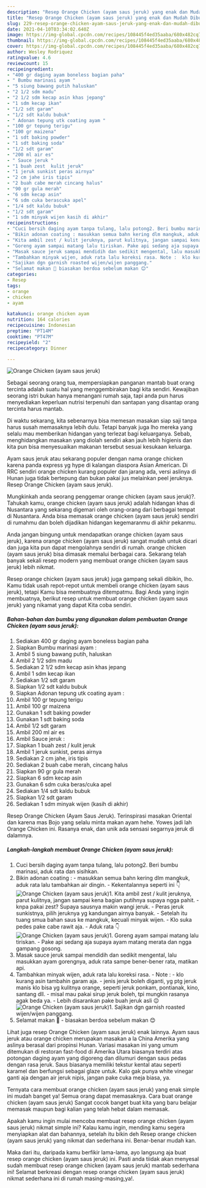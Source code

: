 ```yaml
---
description: "Resep Orange Chicken (ayam saus jeruk) yang enak dan Mudah Dibuat"
title: "Resep Orange Chicken (ayam saus jeruk) yang enak dan Mudah Dibuat"
slug: 229-resep-orange-chicken-ayam-saus-jeruk-yang-enak-dan-mudah-dibuat
date: 2021-04-10T03:34:02.640Z
image: https://img-global.cpcdn.com/recipes/108445f4ed35aaba/680x482cq70/orange-chicken-ayam-saus-jeruk-foto-resep-utama.jpg
thumbnail: https://img-global.cpcdn.com/recipes/108445f4ed35aaba/680x482cq70/orange-chicken-ayam-saus-jeruk-foto-resep-utama.jpg
cover: https://img-global.cpcdn.com/recipes/108445f4ed35aaba/680x482cq70/orange-chicken-ayam-saus-jeruk-foto-resep-utama.jpg
author: Wesley Rodriquez
ratingvalue: 4.6
reviewcount: 15
recipeingredient:
- "400 gr daging ayam boneless bagian paha"
- " Bumbu marinasi ayam "
- "5 siung bawang putih haluskan"
- "2 1/2 sdm madu"
- "2 1/2 sdm kecap asin khas jepang"
- "1 sdm kecap ikan"
- "1/2 sdt garam"
- "1/2 sdt kaldu bubuk"
- " Adonan tepung utk coating ayam "
- "100 gr tepung terigu"
- "100 gr maizena"
- "1 sdt baking powder"
- "1 sdt baking soda"
- "1/2 sdt garam"
- "200 ml air es"
- " Sauce jeruk "
- "1 buah zest  kulit jeruk"
- "1 jeruk sunkist peras airnya"
- "2 cm jahe iris tipis"
- "2 buah cabe merah cincang halus"
- "90 gr gula merah"
- "6 sdm kecap asin"
- "6 sdm cuka berascuka apel"
- "1/4 sdt kaldu bubuk"
- "1/2 sdt garam"
- "1 sdm minyak wijen kasih di akhir"
recipeinstructions:
- "Cuci bersih daging ayam tanpa tulang, lalu potong2. Beri bumbu marinasi, aduk rata dan sisihkan."
- "Bikin adonan coating : masukkan semua bahn kering dlm mangkuk, aduk rata lalu tambahkan air dingin. Kekentalannya seperti ini 👇"
- "Kita ambil zest / kulit jeruknya, parut kulitnya, jangan sampai kena bagian putihnya supaya ngga pahit. knpa pakai zest? Supaya sausnya makin wangi jeruk. Peras jeruk sunkistnya, pilih jeruknya yg kandungan airnya banyak. Setelah itu tuang smua bahan saus ke mangkuk, kecuali minyak wijen. Klo suka pedes pake cabe rawit aja. Aduk rata 👇"
- "Goreng ayam sampai matang lalu tiriskan. Pake api sedang aja supaya ayam matang merata dan ngga gampang gosong."
- "Masak sauce jeruk sampai mendidih dan sedikit mengental, lalu masukkan ayam gorengnya, aduk rata sampe bener-bener rata, matikan api."
- "Tambahkan minyak wijen, aduk rata lalu koreksi rasa. Note :  klo kurang asin tambahin garam aja. jenis jeruk boleh diganti, yg ptg jeruk manis klo bisa yg kulitnya orange, seperti jeruk ponkam, pontianak, kino, santang dll. misal mau pakai sirup jeruk boleh, tpi mungkin rasanya agak beda ya. Lebih disarankan pake buah jeruk asli 😉"
- "Sajikan dgn garnish roasted wijen/wijen panggang."
- "Selamat makan 🍴 biasakan berdoa sebelum makan 😊"
categories:
- Resep
tags:
- orange
- chicken
- ayam

katakunci: orange chicken ayam 
nutrition: 164 calories
recipecuisine: Indonesian
preptime: "PT14M"
cooktime: "PT47M"
recipeyield: "2"
recipecategory: Dinner

---
```



![Orange Chicken (ayam saus jeruk)](https://img-global.cpcdn.com/recipes/108445f4ed35aaba/680x482cq70/orange-chicken-ayam-saus-jeruk-foto-resep-utama.jpg)

Sebagai seorang orang tua, mempersiapkan panganan mantab buat orang tercinta adalah suatu hal yang menggembirakan bagi kita sendiri. Kewajiban seorang istri bukan hanya menangani rumah saja, tapi anda pun harus menyediakan keperluan nutrisi terpenuhi dan santapan yang disantap orang tercinta harus mantab.

Di waktu  sekarang, kita sebenarnya bisa memesan masakan siap saji tanpa harus susah memasaknya lebih dulu. Tetapi banyak juga lho mereka yang selalu mau memberikan hidangan yang terlezat bagi keluarganya. Sebab, menghidangkan masakan yang diolah sendiri akan jauh lebih higienis dan kita pun bisa menyesuaikan makanan tersebut sesuai kesukaan keluarga. 

Ayam saus jeruk atau sekarang populer dengan nama orange chicken karena panda express yg hype di kalangan diaspora Asian American. Di RRC sendiri orange chicken kurang populer dan jarang ada, versi aslinya di Hunan juga tidak bertepung dan bukan pakai jus melainkan peel jeruknya. Resep Orange Chicken (ayam saus jeruk).

Mungkinkah anda seorang penggemar orange chicken (ayam saus jeruk)?. Tahukah kamu, orange chicken (ayam saus jeruk) adalah hidangan khas di Nusantara yang sekarang digemari oleh orang-orang dari berbagai tempat di Nusantara. Anda bisa memasak orange chicken (ayam saus jeruk) sendiri di rumahmu dan boleh dijadikan hidangan kegemaranmu di akhir pekanmu.

Anda jangan bingung untuk mendapatkan orange chicken (ayam saus jeruk), karena orange chicken (ayam saus jeruk) sangat mudah untuk dicari dan juga kita pun dapat mengolahnya sendiri di rumah. orange chicken (ayam saus jeruk) bisa dimasak memalui berbagai cara. Sekarang telah banyak sekali resep modern yang membuat orange chicken (ayam saus jeruk) lebih nikmat.

Resep orange chicken (ayam saus jeruk) juga gampang sekali dibikin, lho. Kamu tidak usah repot-repot untuk membeli orange chicken (ayam saus jeruk), tetapi Kamu bisa membuatnya ditempatmu. Bagi Anda yang ingin membuatnya, berikut resep untuk membuat orange chicken (ayam saus jeruk) yang nikamat yang dapat Kita coba sendiri.

<!--inarticleads1-->

##### Bahan-bahan dan bumbu yang digunakan dalam pembuatan Orange Chicken (ayam saus jeruk):

1. Sediakan 400 gr daging ayam boneless bagian paha
1. Siapkan  Bumbu marinasi ayam :
1. Ambil 5 siung bawang putih, haluskan
1. Ambil 2 1/2 sdm madu
1. Sediakan 2 1/2 sdm kecap asin khas jepang
1. Ambil 1 sdm kecap ikan
1. Sediakan 1/2 sdt garam
1. Siapkan 1/2 sdt kaldu bubuk
1. Siapkan  Adonan tepung utk coating ayam :
1. Ambil 100 gr tepung terigu
1. Ambil 100 gr maizena
1. Gunakan 1 sdt baking powder
1. Gunakan 1 sdt baking soda
1. Ambil 1/2 sdt garam
1. Ambil 200 ml air es
1. Ambil  Sauce jeruk :
1. Siapkan 1 buah zest / kulit jeruk
1. Ambil 1 jeruk sunkist, peras airnya
1. Sediakan 2 cm jahe, iris tipis
1. Sediakan 2 buah cabe merah, cincang halus
1. Siapkan 90 gr gula merah
1. Siapkan 6 sdm kecap asin
1. Gunakan 6 sdm cuka beras/cuka apel
1. Sediakan 1/4 sdt kaldu bubuk
1. Siapkan 1/2 sdt garam
1. Sediakan 1 sdm minyak wijen (kasih di akhir)


Resep Orange Chicken (Ayam Saus Jeruk). Terinspirasi masakan Oriental dan karena mas Bojo yang selalu minta makan ayam hehe. Yowes jadi lah Orange Chicken ini. Rasanya enak, dan unik ada sensasi segarnya jeruk di dalamnya. 

<!--inarticleads2-->

##### Langkah-langkah membuat Orange Chicken (ayam saus jeruk):

1. Cuci bersih daging ayam tanpa tulang, lalu potong2. Beri bumbu marinasi, aduk rata dan sisihkan.
1. Bikin adonan coating : - masukkan semua bahn kering dlm mangkuk, aduk rata lalu tambahkan air dingin. - Kekentalannya seperti ini 👇
<img src="//assets-global.cpcdn.com/assets/icons/button_play-2c75c40dde080a61004c1f40b05d8f140eaff45d7e9e6481dc71c63d2e7c4909.png" alt="Orange Chicken (ayam saus jeruk)">1. Kita ambil zest / kulit jeruknya, parut kulitnya, jangan sampai kena bagian putihnya supaya ngga pahit. - knpa pakai zest? Supaya sausnya makin wangi jeruk. - Peras jeruk sunkistnya, pilih jeruknya yg kandungan airnya banyak. - Setelah itu tuang smua bahan saus ke mangkuk, kecuali minyak wijen. - Klo suka pedes pake cabe rawit aja. - Aduk rata 👇
<img src="//assets-global.cpcdn.com/assets/icons/button_play-2c75c40dde080a61004c1f40b05d8f140eaff45d7e9e6481dc71c63d2e7c4909.png" alt="Orange Chicken (ayam saus jeruk)">1. Goreng ayam sampai matang lalu tiriskan. - Pake api sedang aja supaya ayam matang merata dan ngga gampang gosong.
1. Masak sauce jeruk sampai mendidih dan sedikit mengental, lalu masukkan ayam gorengnya, aduk rata sampe bener-bener rata, matikan api.
1. Tambahkan minyak wijen, aduk rata lalu koreksi rasa. - Note :  - klo kurang asin tambahin garam aja. - jenis jeruk boleh diganti, yg ptg jeruk manis klo bisa yg kulitnya orange, seperti jeruk ponkam, pontianak, kino, santang dll. - misal mau pakai sirup jeruk boleh, tpi mungkin rasanya agak beda ya. - Lebih disarankan pake buah jeruk asli 😉
<img src="//assets-global.cpcdn.com/assets/icons/button_play-2c75c40dde080a61004c1f40b05d8f140eaff45d7e9e6481dc71c63d2e7c4909.png" alt="Orange Chicken (ayam saus jeruk)">1. Sajikan dgn garnish roasted wijen/wijen panggang.
1. Selamat makan 🍴 - biasakan berdoa sebelum makan 😊


Lihat juga resep Orange Chicken (ayam saus jeruk) enak lainnya. Ayam saus jeruk atau orange chicken merupakan masakan a la China Amerika yang aslinya berasal dari propinsi Hunan. Variasi masakan ini yang umum ditemukan di restoran fast-food di Amerika Utara biasanya terdiri atas potongan daging ayam yang digoreng dan dilumuri dengan saus pedas dengan rasa jeruk. Saus biasanya memiliki tekstur kental atau seperti karamel dan berfungsi sebagai glaze untuk. Kalo gak punya white vinegar ganti aja dengan air jeruk nipis, jangan pake cuka meja biasa, ya. 

Ternyata cara membuat orange chicken (ayam saus jeruk) yang enak simple ini mudah banget ya! Semua orang dapat memasaknya. Cara buat orange chicken (ayam saus jeruk) Sangat cocok banget buat kita yang baru belajar memasak maupun bagi kalian yang telah hebat dalam memasak.

Apakah kamu ingin mulai mencoba membuat resep orange chicken (ayam saus jeruk) nikmat simple ini? Kalau kamu ingin, mending kamu segera menyiapkan alat dan bahannya, setelah itu bikin deh Resep orange chicken (ayam saus jeruk) yang nikmat dan sederhana ini. Benar-benar mudah kan. 

Maka dari itu, daripada kamu berfikir lama-lama, ayo langsung aja buat resep orange chicken (ayam saus jeruk) ini. Pasti anda tiidak akan menyesal sudah membuat resep orange chicken (ayam saus jeruk) mantab sederhana ini! Selamat berkreasi dengan resep orange chicken (ayam saus jeruk) nikmat sederhana ini di rumah masing-masing,ya!.

